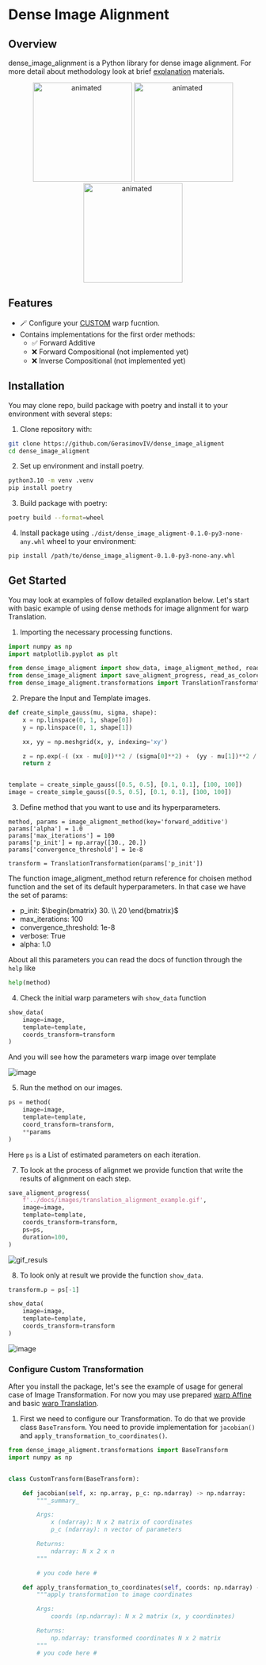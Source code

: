 # Dense Image Alignment

<!-- [![PyPI Version](https://img.shields.io/pypi/v/your-package-name.svg)](https://pypi.org/project/your-package-name/) -->
<!-- [![License](https://img.shields.io/badge/License-MIT-blue.svg)](https://opensource.org/licenses/MIT) -->

## Overview

dense_image_alignment is a Python library for dense image alignment. For more detail about methodology look at brief [explanation](./docs/materials/Image_Alignment_Dense_methods.pdf) materials.

<!-- ![Image Alignment Example](docs/images/example_alignment.png) -->
<div class="row">
    <p align="center">
        <img src="./docs/images/translation_alignment_example.gif" alt="animated" width="200" />
        <img src="./docs/images/affine_alignment_example.gif" alt="animated" width="200" />
        <img src="./docs/images/progress_example.gif" alt="animated" width="200" />
    </p>
</div>


## Features

- 🪄 Configure your [CUSTOM](#configure-custom-transformation) warp fucntion.
- Contains implementations for the first order methods:
    - ✅ Forward Additive
    - ❌ Forward Compositional (not implemented yet)
    - ❌ Inverse Compositional (not implemented yet)

## Installation

You may clone repo, build package with poetry and install it to your environment with several steps:

1. Clone repository with:
```bash
git clone https://github.com/GerasimovIV/dense_image_aligment
cd dense_image_aligment
```

2. Set up environment and install poetry.
```bash
python3.10 -m venv .venv
pip install poetry
```

3. Build package with poetry:

```bash
poetry build --format=wheel
```

4. Install package using `./dist/dense_image_aligment-0.1.0-py3-none-any.whl` wheel to your environment:
```bash
pip install /path/to/dense_image_aligment-0.1.0-py3-none-any.whl
```

## Get Started

You may look at examples of follow detailed explanation below. Let's start with basic example of using dense methods for image alignment for warp Translation.

1. Importing the necessary processing functions.

```python
import numpy as np
import matplotlib.pyplot as plt

from dense_image_aligment import show_data, image_aligment_method, read_as_grayscale
from dense_image_aligment import save_aligment_progress, read_as_colored, show_data
from dense_image_aligment.transformations import TranslationTransformation
```

2. Prepare the Input and Template images.

```python
def create_simple_gauss(mu, sigma, shape):
    x = np.linspace(0, 1, shape[0])
    y = np.linspace(0, 1, shape[1])

    xx, yy = np.meshgrid(x, y, indexing='xy')

    z = np.exp(-( (xx - mu[0])**2 / (sigma[0]**2) +  (yy - mu[1])**2 / (sigma[1]**2)) / 2) / (np.sqrt(sigma[0]**2 + sigma[1]**2) * np.sqrt(2 * np.pi))
    return z


template = create_simple_gauss([0.5, 0.5], [0.1, 0.1], [100, 100])
image = create_simple_gauss([0.5, 0.5], [0.1, 0.1], [100, 100])

```

3. Define method that you want to use and its hyperparameters.

```python3
method, params = image_aligment_method(key='forward_additive')
params['alpha'] = 1.0
params['max_iterations'] = 100
params['p_init'] = np.array([30., 20.])
params['convergence_threshold'] = 1e-8

transform = TranslationTransformation(params['p_init'])
```

The function image_aligment_method return reference for choisen method function and the set of its default hyperparameters. In that case we have the set of params:

- p_init:
$`\begin{bmatrix} 30. \\ 20 \end{bmatrix}`$
- max_iterations: 100
- convergence_threshold: 1e-8
- verbose: True
- alpha: 1.0

About all this parameters you can read the docs of function through the `help` like

```python
help(method)
```

4. Check the initial warp parameters wih `show_data` function

```python
show_data(
    image=image,
    template=template,
    coords_transform=transform
)
```

And you will see how the parameters warp image over template

![image](./docs/images/example_init_p.png)

5. Run the method on our images.

```python
ps = method(
    image=image,
    template=template,
    coord_transform=transform,
    **params
)
```

Here `ps` is a List of estimated parameters on each iteration.

7. To look at the process of alignmet we provide function that write the results of alignment on each step.

```python
save_aligment_progress(
    f'../docs/images/translation_alignment_example.gif',
    image=image,
    template=template,
    coords_transform=transform,
    ps=ps,
    duration=100,
)
```
![gif_resuls](./docs/images/translation_alignment_example.gif)

8. To look only at result we provide the function `show_data`.

```python
transform.p = ps[-1]

show_data(
    image=image,
    template=template,
    coords_transform=transform
)
```

![image](./docs/images/output_example_result.png)


### Configure Custom Transformation

After you install the package, let's see the example of usage for general case of Image Transformation. For now you may use prepared [warp Affine](./notebooks/TranslationExample.ipynb) and basic [warp Translation](./notebooks/TranslationExample.ipynb).

1. First we need to configure our Transformation. To do that we provide class `BaseTransform`. You need to provide implementation for `jacobian()` and `apply_transformation_to_coordinates()`.

```python
from dense_image_aligment.transformations import BaseTransform
import numpy as np


class CustomTransform(BaseTransform):

    def jacobian(self, x: np.array, p_c: np.ndarray) -> np.ndarray:
        """_summary_

        Args:
            x (ndarray): N x 2 matrix of coordinates
            p_c (ndarray): n vector of parameters

        Returns:
            ndarray: N x 2 x n
        """

        # you code here #

    def apply_transformation_to_coordinates(self, coords: np.ndarray) -> np.ndarray:
        """apply transformation to image coordinates

        Args:
            coords (np.ndarray): N x 2 matrix (x, y coordinates)

        Returns:
            np.ndarray: transformed coordinates N x 2 matrix
        """
        # you code here #

```
